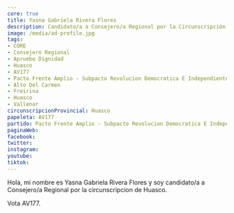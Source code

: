 ```yaml
---
core: true
title: Yasna Gabriela Rivera Flores
description: Candidato/a a Consejero/a Regional por la Circunscripción de Huasco
image: /media/ad-profile.jpg
tags:
- CORE
- Consejero Regional
- Apruebo Dignidad
- Huasco
- AV177
- Pacto Frente Amplio - Subpacto Revolucion Democratica E Independientes - Independientes
- Alto Del Carmen
- Freirina
- Huasco
- Vallenar
circunscripcionProvincial: Huasco
papeleta: AV177
partido: Pacto Frente Amplio - Subpacto Revolucion Democratica E Independientes - Independientes
paginaWeb:
facebook:
twitter:
instagram:
youtube:
tiktok:
---
```

Hola, mi nombre es Yasna Gabriela Rivera Flores y soy candidato/a a Consejero/a Regional por la circunscripcion de Huasco.

Vota AV177.
